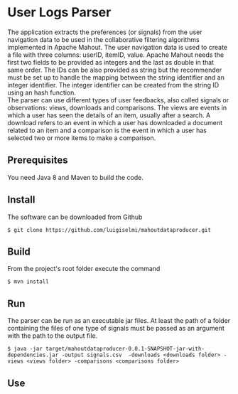 User Logs Parser
=======================

The application extracts the preferences (or signals) from the user navigation data to be used in the collaborative filtering algorithms implemented in Apache Mahout. The user navigation data is used to 
create a file with three columns: userID, itemID, value. Apache Mahout needs the first two fields to be 
provided as integers and the last as double in that same order. The IDs can be also provided as string
but the recommender must be set up to handle the mapping between the string identifier and an integer 
identifier. The integer identifier can be created from the string ID using an hash function.  
The parser can use different types of user feedbacks, also called signals or observations: views, downloads and comparisons. The views are events in which a user has seen the details of an item, usually
after a search. A download refers to an event in which a user has downloaded a document related to an item and a comparison is the event in which a user has selected two or more items to make a comparison.

## Prerequisites 
You need Java 8 and Maven to build the code.

## Install
The software can be downloaded from Github

    $ git clone https://github.com/luigiselmi/mahoutdataproducer.git

## Build
From the project's root folder execute the command 

    $ mvn install

## Run
The parser can be run as an executable jar files. At least the path of a folder containing the 
files of one type of signals must be passed as an argument with the path to the output file. 
 
    $ java -jar target/mahoutdataproducer-0.0.1-SNAPSHOT-jar-with-dependencies.jar -output signals.csv  -downloads <downloads folder> -views <views folder> -comparisons <comparisons folder>

## Use
